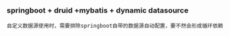 ### springboot + druid +mybatis + dynamic datasource

    自定义数据源使用时，需要排除springboot自带的数据源自动配置，要不然会形成循环依赖